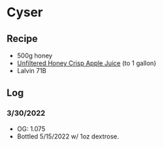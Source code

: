Cyser
=====

Recipe
------

- 500g honey
- [Unfiltered Honey Crisp Apple Juice](https://www.qfc.com/p/kroger-unfiltered-honey-crisp-apple-juice/0001111090975) (to 1 gallon)
- Lalvin 71B

Log
---

### 3/30/2022
- OG: 1.075
- Bottled 5/15/2022 w/ 1oz dextrose.
